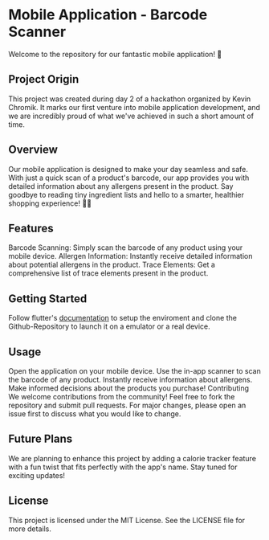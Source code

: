 # Mobile Application - Barcode Scanner
Welcome to the repository for our fantastic mobile application! 🚀

## Project Origin
This project was created during day 2 of a hackathon organized by Kevin Chromik. It marks our first venture into mobile application development, and we are incredibly proud of what we've achieved in such a short amount of time.

## Overview
Our mobile application is designed to make your day seamless and safe. With just a quick scan of a product's barcode, our app provides you with detailed information about any allergens present in the product. Say goodbye to reading tiny ingredient lists and hello to a smarter, healthier shopping experience! 🛒📱

## Features
Barcode Scanning: Simply scan the barcode of any product using your mobile device.
Allergen Information: Instantly receive detailed information about potential allergens in the product.
Trace Elements: Get a comprehensive list of trace elements present in the product.

## Getting Started
Follow flutter's [documentation](https://docs.flutter.dev/get-started/install) to setup the enviroment and clone the Github-Repository to launch it on a emulator or a real device.

## Usage
Open the application on your mobile device.
Use the in-app scanner to scan the barcode of any product.
Instantly receive information about allergens.
Make informed decisions about the products you purchase!
Contributing
We welcome contributions from the community! Feel free to fork the repository and submit pull requests. For major changes, please open an issue first to discuss what you would like to change.

## Future Plans
We are planning to enhance this project by adding a calorie tracker feature with a fun twist that fits perfectly with the app's name. Stay tuned for exciting updates!

## License
This project is licensed under the MIT License. See the LICENSE file for more details.

